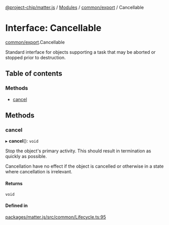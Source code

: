 [@project-chip/matter.js](../README.md) / [Modules](../modules.md) / [common/export](../modules/common_export.md) / Cancellable

# Interface: Cancellable

[common/export](../modules/common_export.md).Cancellable

Standard interface for objects supporting a task that may be aborted or stopped prior to destruction.

## Table of contents

### Methods

- [cancel](common_export.Cancellable.md#cancel)

## Methods

### cancel

▸ **cancel**(): `void`

Stop the object's primary activity.  This should result in termination as quickly as possible.

Cancellation have no effect if the object is cancelled or otherwise in a state where cancellation is irrelevant.

#### Returns

`void`

#### Defined in

[packages/matter.js/src/common/Lifecycle.ts:95](https://github.com/project-chip/matter.js/blob/904d0c9b952b91f28a21803759c5e5c66ee4d272/packages/matter.js/src/common/Lifecycle.ts#L95)
